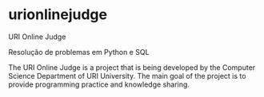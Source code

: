 # urionlinejudge
URI Online Judge

Resolução de problemas em Python e SQL

The URI Online Judge is a project that is being developed by the Computer Science Department of URI University. The main goal of the project is to provide programming practice and knowledge sharing.
